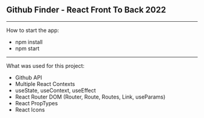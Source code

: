 ## Github Finder - React Front To Back 2022

---

How to start the app:

- npm install
- npm start

---

What was used for this project:

- Github API
- Multiple React Contexts
- useState, useContext, useEffect
- React Router DOM (Router, Route, Routes, Link, useParams)
- React PropTypes
- React Icons
